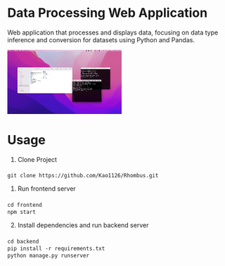 # Data Processing Web Application

Web application that processes and displays data, focusing on data type inference and conversion for datasets using Python and Pandas.

[![Demo](demo.gif)](https://youtu.be/InufhGqYQFA?si=-09KDZokp-ieE0lk)

# Usage

1. Clone Project

####

    git clone https://github.com/Kao1126/Rhombus.git

1. Run frontend server

####

    cd frontend
    npm start

2. Install dependencies and run backend server

####

    cd backend
    pip install -r requirements.txt
    python manage.py runserver
